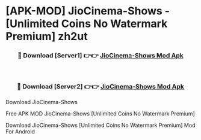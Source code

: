 # [APK-MOD] JioCinema-Shows - [Unlimited Coins No Watermark Premium] zh2ut



<div align="center">
<h3>🔴 Download [Server1] 👉👉 <a href="https://momento.my/?title=JioCinema-Shows">JioCinema-Shows Mod Apk</a></h3><br>

<h3>🔴 Download [Server2] 👉👉 <a href="https://momento.my/?title=JioCinema-Shows">JioCinema-Shows Mod Apk</a></h3>
</div>



Download JioCinema-Shows 

Free APK MOD JioCinema-Shows [Unlimited Coins No Watermark Premium]

Download JioCinema-Shows [Unlimited Coins No Watermark Premium] Mod For Android
